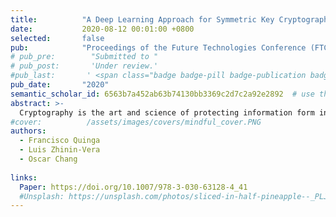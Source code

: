 ```yaml
---
title:          "A Deep Learning Approach for Symmetric Key Cryptography System"
date:           2020-08-12 00:01:00 +0800
selected:       false
pub:            "Proceedings of the Future Technologies Conference (FTC) 2020"
# pub_pre:        "Submitted to "
# pub_post:       'Under review.'
#pub_last:       ' <span class="badge badge-pill badge-publication badge-success">Open Access</span>'
pub_date:       "2020"
semantic_scholar_id: 6563b7a452ab63b74130bb3369c2d7c2a92e2892  # use this to retrieve citation count
abstract: >-
  Cryptography is the art and science of protecting information form intruders of data by making the information unintelligible (encryption), as well as, to retrieve the original data (decryption). Good cryptography means that the information is encrypted in such a way that a brute force attack against the key or cryptography algorithm are all impossible. Up to date, several ciphers utilizing complex mathematics have been proposed. But none of them are entirely secure and their vulnerabilities have been exposed. Therefore, novel cryptography algorithms, capable of provide superior protection, are highly desirable. In proposed work, a method for generating a key from an alphanumeric login password is introduced and implementation of symmetric-key encryption and decryption using an autoencoder neural network. Our experiments show that proposed method overcome traditional cryptography algorithms, at lest when small text file are used, and it is extremely hard to crack.
#cover:          /assets/images/covers/mindful_cover.PNG
authors:
  - Francisco Quinga
  - Luis Zhinin-Vera
  - Oscar Chang
 
links:
  Paper: https://doi.org/10.1007/978-3-030-63128-4_41
  #Unsplash: https://unsplash.com/photos/sliced-in-half-pineapple--_PLJZmHZzk
---
```


